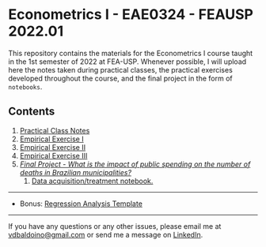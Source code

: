 # Econometrics I - EAE0324 - FEAUSP 2022.01

This repository contains the materials for the Econometrics I course taught in the 1st semester of 2022 at FEA-USP. Whenever possible, I will upload here the notes taken during practical classes, the practical exercises developed throughout the course, and the final project in the form of `notebooks`.

## Contents

1. [Practical Class Notes](monitorias.ipynb)
2. [Empirical Exercise I](ex_empirico_01.ipynb)
3. [Empirical Exercise II](ex_empirico_02.ipynb)
4. [Empirical Exercise III](ex_empirico_03.ipynb)
5. [*Final Project - What is the impact of public spending on the number of deaths in Brazilian municipalities?*](trab_final.ipynb)
   1. [Data acquisition/treatment notebook.](trab_final_dados.ipynb)

*** 

- Bonus: [Regression Analysis Template](template_analise_regressao.ipynb)

***

If you have any questions or any other issues, please email me at [vdbaldoino@gmail.com](mailto:vdbaldoino@gmail.com?subject=Hi!%20I%20saw%20your%20GitHub!) or send me a message on [LinkedIn](https://www.linkedin.com/in/vitorbaldoino/).
